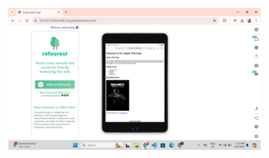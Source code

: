 <img src ="https://github.com/mdshakibkoushar/Training-_session-3/blob/main/Screenshot%20(42).png">
